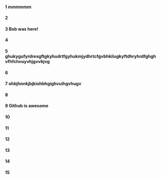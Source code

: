 #### 1 mmmmmm
#### 2
#### 3 Bob was here!
#### 4
#### 5 ghukygufyrdresgftgkyhudrtfgyhukmjydhrtcfgvbhkilugkyftdhryhrdfghghvfhfchvuyvhjgvvbjvg
#### 6
#### 7 ohbjhnnkjbjkiohbhgighvuihgvhugv
#### 8
#### 9 Github is awesome
#### 10
#### 11
#### 12
#### 13
#### 14
#### 15